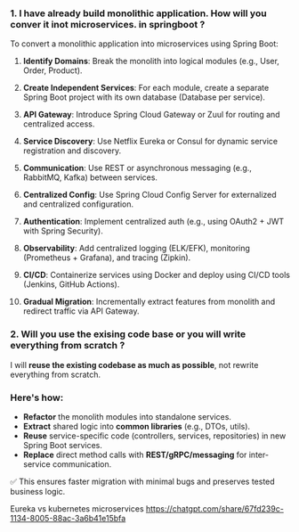 ### 1. I have already build monolithic application. How will you conver it inot microservices. in springboot ?
To convert a monolithic application into microservices using Spring Boot:

1. **Identify Domains**: Break the monolith into logical modules (e.g., User, Order, Product).

2. **Create Independent Services**: For each module, create a separate Spring Boot project with its own database (Database per service).

3. **API Gateway**: Introduce Spring Cloud Gateway or Zuul for routing and centralized access.

4. **Service Discovery**: Use Netflix Eureka or Consul for dynamic service registration and discovery.

5. **Communication**: Use REST or asynchronous messaging (e.g., RabbitMQ, Kafka) between services.

6. **Centralized Config**: Use Spring Cloud Config Server for externalized and centralized configuration.

7. **Authentication**: Implement centralized auth (e.g., using OAuth2 + JWT with Spring Security).

8. **Observability**: Add centralized logging (ELK/EFK), monitoring (Prometheus + Grafana), and tracing (Zipkin).

9. **CI/CD**: Containerize services using Docker and deploy using CI/CD tools (Jenkins, GitHub Actions).

10. **Gradual Migration**: Incrementally extract features from monolith and redirect traffic via API Gateway.

### 2. Will you use the exising code base or you will write everything from scratch ?
I will **reuse the existing codebase as much as possible**, not rewrite everything from scratch.

### Here's how:
- **Refactor** the monolith modules into standalone services.
- **Extract** shared logic into **common libraries** (e.g., DTOs, utils).
- **Reuse** service-specific code (controllers, services, repositories) in new Spring Boot services.
- **Replace** direct method calls with **REST/gRPC/messaging** for inter-service communication.

✅ This ensures faster migration with minimal bugs and preserves tested business logic.

Eureka vs kubernetes microservices 
https://chatgpt.com/share/67fd239c-1134-8005-88ac-3a6b41e15bfa